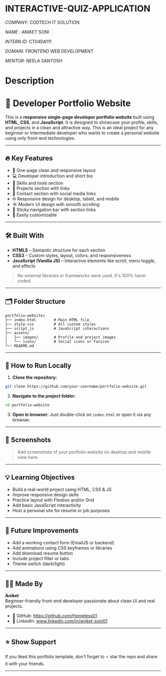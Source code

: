 # INTERACTIVE-QUIZ-APPLICATION

*COMPANY*: CODTECH IT SOLUTION

*NAME* : ANIKET SONI 

*INTERN ID*: CT04DA111

*DOMAIN*: FRONTEND WEB DEVELOPMENT

*MENTOR*: NEELA SANTOSH

# Description

# 🌟 Developer Portfolio Website

This is a **responsive single-page developer portfolio website** built using **HTML**, **CSS**, and **JavaScript**. It is designed to showcase your profile, skills, and projects in a clean and attractive way. This is an ideal project for any beginner or intermediate developer who wants to create a personal website using only front-end technologies.

---

## 🔥 Key Features

- 📌 One-page clean and responsive layout  
- 💻 Developer introduction and short bio  
- 🧠 Skills and tools section  
- 🧾 Projects section with links  
- 📱 Contact section with social media links  
- 🌐 Responsive design for desktop, tablet, and mobile  
- ☀️ Modern UI design with smooth scrolling  
- 🧭 Sticky navigation bar with section links  
- 📁 Easily customizable  

---

## 🛠️ Built With

- **HTML5** – Semantic structure for each section  
- **CSS3** – Custom styles, layout, colors, and responsiveness  
- **JavaScript (Vanilla JS)** – Interactive elements like scroll, menu toggle, and effects  

> No external libraries or frameworks were used. It's 100% hand-coded.

---

## 🗂️ Folder Structure

```
portfolio-website/
├── index.html        # Main HTML file
├── style.css         # All custom styles
├── script.js         # JavaScript interactions
├── assets/
│   ├── images/       # Profile and project images
│   └── icons/        # Social icons or favicon
└── README.md
```

---

## 🧪 How to Run Locally

1. **Clone the repository:**
```bash
git clone https://github.com/your-username/portfolio-website.git
```

2. **Navigate to the project folder:**
```bash
cd portfolio-website
```

3. **Open in browser:**
Just double-click on `index.html` or open it via any browser.

---

## 📸 Screenshots

> Add screenshots of your portfolio website on desktop and mobile view here.

---

## 💡 Learning Objectives

- Build a real-world project using HTML, CSS & JS  
- Improve responsive design skills  
- Practice layout with Flexbox and/or Grid  
- Add basic JavaScript interactivity  
- Host a personal site for resume or job purposes  

---

## 🔮 Future Improvements

- Add a working contact form (EmailJS or backend)  
- Add animations using CSS keyframes or libraries  
- Add download resume button  
- Include project filter or tabs  
- Theme switch (dark/light)

---

## 👨‍💻 Made By

**Aniket**  
Beginner-friendly front-end developer passionate about clean UI and real projects.

- 🔗 GitHub: https://github.com/Homeless01   
- 💼 LinkedIn: www.linkedin.com/in/aniket-soni01

---

## ⭐ Show Support

If you liked this portfolio template, don’t forget to ⭐ star the repo and share it with your friends.

---
